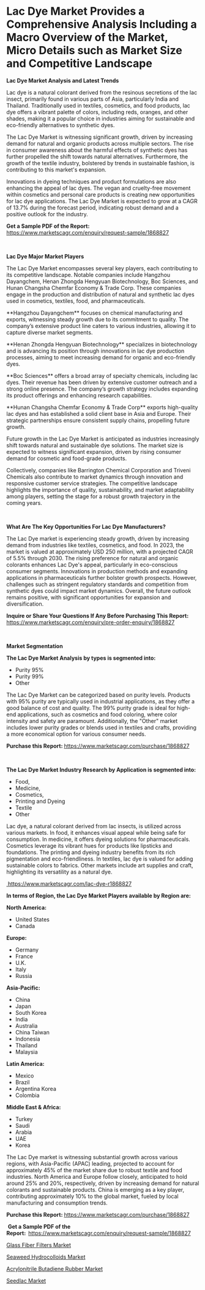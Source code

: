 <p><h1>Lac Dye Market Provides a Comprehensive Analysis Including a Macro Overview of the Market, Micro Details such as Market Size and Competitive Landscape</h1></p><p><strong>Lac Dye Market Analysis and Latest Trends</strong></p>
<p><p>Lac dye is a natural colorant derived from the resinous secretions of the lac insect, primarily found in various parts of Asia, particularly India and Thailand. Traditionally used in textiles, cosmetics, and food products, lac dye offers a vibrant palette of colors, including reds, oranges, and other shades, making it a popular choice in industries aiming for sustainable and eco-friendly alternatives to synthetic dyes.</p><p>The Lac Dye Market is witnessing significant growth, driven by increasing demand for natural and organic products across multiple sectors. The rise in consumer awareness about the harmful effects of synthetic dyes has further propelled the shift towards natural alternatives. Furthermore, the growth of the textile industry, bolstered by trends in sustainable fashion, is contributing to this market's expansion.</p><p>Innovations in dyeing techniques and product formulations are also enhancing the appeal of lac dyes. The vegan and cruelty-free movement within cosmetics and personal care products is creating new opportunities for lac dye applications. The Lac Dye Market is expected to grow at a CAGR of 13.7% during the forecast period, indicating robust demand and a positive outlook for the industry.</p></p>
<p><strong>Get a Sample PDF of the Report:&nbsp;</strong> <a href="https://www.marketscagr.com/enquiry/request-sample/1868827?utm_campaign=2010&utm_medium=2&utm_source=Github&utm_content=ia&utm_term=31032025&utm_id=lac-dye">https://www.marketscagr.com/enquiry/request-sample/1868827</a></p>
<p>&nbsp;</p>
<p><strong>Lac Dye Major Market Players</strong></p>
<p><p>The Lac Dye Market encompasses several key players, each contributing to its competitive landscape. Notable companies include Hangzhou Dayangchem, Henan Zhongda Hengyuan Biotechnology, Boc Sciences, and Hunan Changsha Chemfar Economy & Trade Corp. These companies engage in the production and distribution of natural and synthetic lac dyes used in cosmetics, textiles, food, and pharmaceuticals.</p><p>**Hangzhou Dayangchem** focuses on chemical manufacturing and exports, witnessing steady growth due to its commitment to quality. The company’s extensive product line caters to various industries, allowing it to capture diverse market segments.</p><p>**Henan Zhongda Hengyuan Biotechnology** specializes in biotechnology and is advancing its position through innovations in lac dye production processes, aiming to meet increasing demand for organic and eco-friendly dyes.</p><p>**Boc Sciences** offers a broad array of specialty chemicals, including lac dyes. Their revenue has been driven by extensive customer outreach and a strong online presence. The company’s growth strategy includes expanding its product offerings and enhancing research capabilities.</p><p>**Hunan Changsha Chemfar Economy & Trade Corp** exports high-quality lac dyes and has established a solid client base in Asia and Europe. Their strategic partnerships ensure consistent supply chains, propelling future growth.</p><p>Future growth in the Lac Dye Market is anticipated as industries increasingly shift towards natural and sustainable dye solutions. The market size is expected to witness significant expansion, driven by rising consumer demand for cosmetic and food-grade products.</p><p>Collectively, companies like Barrington Chemical Corporation and Triveni Chemicals also contribute to market dynamics through innovation and responsive customer service strategies. The competitive landscape highlights the importance of quality, sustainability, and market adaptability among players, setting the stage for a robust growth trajectory in the coming years.</p></p>
<p>&nbsp;</p>
<p><strong>What Are The Key Opportunities For Lac Dye Manufacturers?</strong></p>
<p><p>The Lac Dye market is experiencing steady growth, driven by increasing demand from industries like textiles, cosmetics, and food. In 2023, the market is valued at approximately USD 250 million, with a projected CAGR of 5.5% through 2030. The rising preference for natural and organic colorants enhances Lac Dye's appeal, particularly in eco-conscious consumer segments. Innovations in production methods and expanding applications in pharmaceuticals further bolster growth prospects. However, challenges such as stringent regulatory standards and competition from synthetic dyes could impact market dynamics. Overall, the future outlook remains positive, with significant opportunities for expansion and diversification.</p></p>
<p><strong>Inquire or Share Your Questions If Any Before Purchasing This Report:</strong> <a href="https://www.marketscagr.com/enquiry/pre-order-enquiry/1868827?utm_campaign=2010&utm_medium=2&utm_source=Github&utm_content=ia&utm_term=31032025&utm_id=lac-dye">https://www.marketscagr.com/enquiry/pre-order-enquiry/1868827</a></p>
<p>&nbsp;</p>
<p><strong>Market Segmentation</strong></p>
<p><strong>The Lac Dye Market Analysis by types is segmented into:</strong></p>
<p><ul><li>Purity 95%</li><li>Purity 99%</li><li>Other</li></ul></p>
<p><p>The Lac Dye Market can be categorized based on purity levels. Products with 95% purity are typically used in industrial applications, as they offer a good balance of cost and quality. The 99% purity grade is ideal for high-end applications, such as cosmetics and food coloring, where color intensity and safety are paramount. Additionally, the "Other" market includes lower purity grades or blends used in textiles and crafts, providing a more economical option for various consumer needs.</p></p>
<p><strong>Purchase this Report:&nbsp;</strong><a href="https://www.marketscagr.com/purchase/1868827?utm_campaign=2010&utm_medium=2&utm_source=Github&utm_content=ia&utm_term=31032025&utm_id=lac-dye">https://www.marketscagr.com/purchase/1868827</a></p>
<p>&nbsp;</p>
<p><strong>The Lac Dye Market Industry Research by Application is segmented into:</strong></p>
<p><ul><li>Food,</li><li>Medicine,</li><li>Cosmetics,</li><li>Printing and Dyeing</li><li>Textile</li><li>Other</li></ul></p>
<p><p>Lac dye, a natural colorant derived from lac insects, is utilized across various markets. In food, it enhances visual appeal while being safe for consumption. In medicine, it offers dyeing solutions for pharmaceuticals. Cosmetics leverage its vibrant hues for products like lipsticks and foundations. The printing and dyeing industry benefits from its rich pigmentation and eco-friendliness. In textiles, lac dye is valued for adding sustainable colors to fabrics. Other markets include art supplies and craft, highlighting its versatility as a natural dye.</p></p>
<p><a href="https://www.marketscagr.com/lac-dye-r1868827?utm_campaign=2010&utm_medium=2&utm_source=Github&utm_content=ia&utm_term=31032025&utm_id=lac-dye">&nbsp;https://www.marketscagr.com/lac-dye-r1868827</a></p>
<p><strong>In terms of Region, the Lac Dye Market Players available by Region are:</strong></p>
<p>
    <p> <strong> North America: </strong>
        <ul>
            <li>United States</li>
            <li>Canada</li>
        </ul>
        </p> 
    <p> <strong> Europe: </strong>
        <ul>
            <li>Germany</li>
            <li>France</li>
            <li>U.K.</li>
            <li>Italy</li>
            <li>Russia</li>
        </ul>
        </p> 
    <p> <strong> Asia-Pacific: </strong>
        <ul>
            <li>China</li>
            <li>Japan</li>
            <li>South Korea</li>
            <li>India</li>
            <li>Australia</li>
            <li>China Taiwan</li>
            <li>Indonesia</li>
            <li>Thailand</li>
            <li>Malaysia</li>
        </ul>
        </p> 
    <p> <strong> Latin America: </strong>
        <ul>
            <li>Mexico</li>
            <li>Brazil</li>
            <li>Argentina Korea</li>
            <li>Colombia</li>
        </ul>
        </p> 
    <p> <strong> Middle East & Africa: </strong>
        <ul>
            <li>Turkey</li>
            <li>Saudi</li>
            <li>Arabia</li>
            <li>UAE</li>
            <li>Korea</li>
        </ul>
    </p>
    </p>
<p><p>The Lac Dye market is witnessing substantial growth across various regions, with Asia-Pacific (APAC) leading, projected to account for approximately 45% of the market share due to robust textile and food industries. North America and Europe follow closely, anticipated to hold around 25% and 20%, respectively, driven by increasing demand for natural colorants and sustainable products. China is emerging as a key player, contributing approximately 10% to the global market, fueled by local manufacturing and consumption trends.</p></p>
<p><strong>Purchase this Report: </strong><a href="https://www.marketscagr.com/purchase/1868827?utm_campaign=2010&utm_medium=2&utm_source=Github&utm_content=ia&utm_term=31032025&utm_id=lac-dye">https://www.marketscagr.com/purchase/1868827</a></p>
<p>&nbsp;<strong>Get a Sample PDF of the Report:&nbsp;&nbsp;</strong><a href="https://www.marketscagr.com/enquiry/request-sample/1868827?utm_campaign=2010&utm_medium=2&utm_source=Github&utm_content=ia&utm_term=31032025&utm_id=lac-dye">https://www.marketscagr.com/enquiry/request-sample/1868827</a></p>
<p><strong></strong></p>
<p><p><a href="https://github.com/matotwipff14/Market-Research-Report-List-1/blob/main/glass-fiber-filters-market.md?utm_campaign=2010&utm_medium=2&utm_source=Github&utm_content=ia&utm_term=31032025&utm_id=lac-dye">Glass Fiber Filters Market</a></p><p><a href="https://github.com/BryceTownsendr/Market-Research-Report-List-7/blob/main/seaweed-hydrocolloids-market.md?utm_campaign=2010&utm_medium=2&utm_source=Github&utm_content=ia&utm_term=31032025&utm_id=lac-dye">Seaweed Hydrocolloids Market</a></p><p><a href="https://github.com/mahnoor2003/Market-Research-Report-List-7/blob/main/acrylonitrile-butadiene-rubber-market.md?utm_campaign=2010&utm_medium=2&utm_source=Github&utm_content=ia&utm_term=31032025&utm_id=lac-dye">Acrylonitrile Butadiene Rubber Market</a></p><p><a href="https://github.com/leolamarnal9/Market-Research-Report-List-1/blob/main/seedlac-market.md?utm_campaign=2010&utm_medium=2&utm_source=Github&utm_content=ia&utm_term=31032025&utm_id=lac-dye">Seedlac Market</a></p></p>